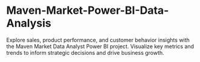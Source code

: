 # Maven-Market-Power-BI-Data-Analysis
Explore sales, product performance, and customer behavior insights with the Maven Market Data Analyst Power BI project. Visualize key metrics and trends to inform strategic decisions and drive business growth.
